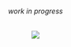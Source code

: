 <h6 align="center">  

work in progress

<h6 align="center">  
<img src="https://cdn.discordapp.com/attachments/1073026964409041017/1246436251683262495/IMG_1026.jpg?ex=665c61b8&is=665b1038&hm=4d90acf62112125c8718c29336c0c7f5d6418d9098261a7af47eb5681a58e658&"/>


